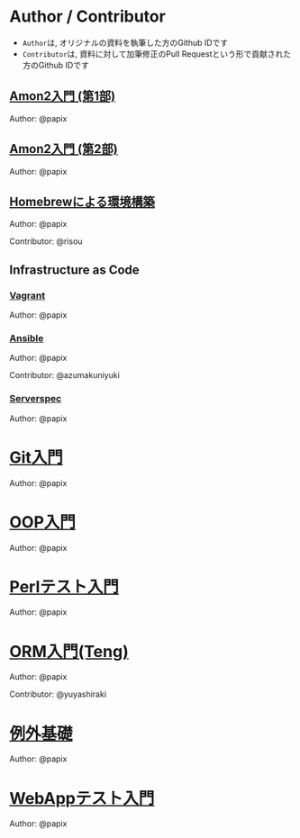 # Author / Contributor

- `Author`は, オリジナルの資料を執筆した方のGithub IDです
- `Contributor`は, 資料に対して加筆修正のPull Requestという形で貢献された方のGithub IDです

## [Amon2入門 (第1部)](/amon2/1.md)
Author: @papix

## [Amon2入門 (第2部)](/amon2/2.md)
Author: @papix

## [Homebrewによる環境構築](/homebrew.md)
Author: @papix

Contributor: @risou

## Infrastructure as Code
### [Vagrant](/infrastructure-as-code/vagrant.md)
Author: @papix

### [Ansible](/infrastructure-as-code/ansible.md)
Author: @papix

Contributor: @azumakuniyuki

### [Serverspec](/infrastructure-as-code/serverspec.md)
Author: @papix

# [Git入門](/git.md)
Author: @papix

# [OOP入門](/oop.md)
Author: @papix

# [Perlテスト入門](/test.md)
Author: @papix

# [ORM入門(Teng)](/orm.md)
Author: @papix

Contributor: @yuyashiraki

# [例外基礎](exception.md)
Author: @papix

# [WebAppテスト入門](webapp-test.md)
Author: @papix
